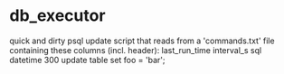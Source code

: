 # db_executor
quick and dirty psql update script that reads from a 'commands.txt' file containing these columns (incl. header):
last_run_time  interval_s  sql
datetime  300  update table set foo = 'bar';

